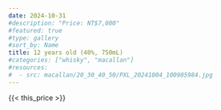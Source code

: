 ```yaml
---
date: 2024-10-31
#description: "Price: NT$7,000"
#featured: true
#type: gallery
#sort_by: Name
title: 12 years old (40%, 750mL)
#categories: ["whisky", "macallan"]
#resources:
#  - src: macallan/20_30_40_50/PXL_20241004_100905984.jpg
---
```

{{< this_price >}}
